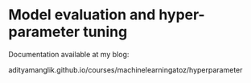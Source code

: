 # Model evaluation and hyper-parameter tuning

Documentation available at my blog:

adityamanglik.github.io/courses/machinelearningatoz/hyperparameter
